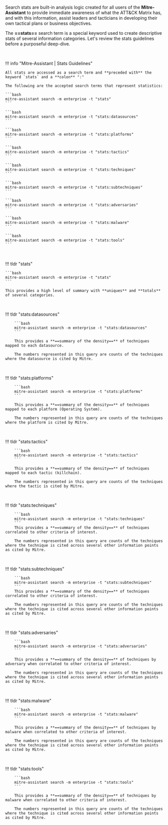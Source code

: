 Search stats are built-in analysis logic created for all users of the **Mitre-Assistant** to provide immediate awareness of what the ATT&CK Matrix has, and with this information, assist leaders and tacticians in developing their own tactical plans or business objectives.

The **==stats==** search term is a special keyword used to create descriptive stats of several information categories. Let's review the stats guidelines before a purposeful deep-dive.

<br/>


!!! info "Mitre-Assistant | Stats Guidelines"

    All stats are accessed as a search term and **preceded with** the keyword `stats` and a **colon** ":"

    The following are the accepted search terms that represent statistics:

    ```bash
    mitre-assistant search -m enterprise -t "stats"
    ```

    ```bash
    mitre-assistant search -m enterprise -t "stats:datasources"
    ```

    ```bash
    mitre-assistant search -m enterprise -t "stats:platforms"
    ```

    ```bash
    mitre-assistant search -m enterprise -t "stats:tactics"
    ```

    ```bash
    mitre-assistant search -m enterprise -t "stats:techniques"
    ```

    ```bash
    mitre-assistant search -m enterprise -t "stats:subtechniques"
    ```

    ```bash
    mitre-assistant search -m enterprise -t "stats:adversaries"
    ```

    ```bash
    mitre-assistant search -m enterprise -t "stats:malware"
    ```

    ```bash
    mitre-assistant search -m enterprise -t "stats:tools"
    ```            
<br/>


 
!!! tldr "stats"
        
    ```bash
    mitre-assistant search -m enterprise -t "stats"
    ```

    This provides a high level of summary with **uniques** and **totals** of several categories.


<br/>


!!! tldr "stats:datasources"
        
        ```bash
        mitre-assistant search -m enterprise -t "stats:datasources"
        ```

        This provides a **==summary of the density==** of techniques mapped to each datasource.

        The numbers represented in this query are counts of the techniques where the datasource is cited by Mitre.    


<br/>

!!! tldr "stats:platforms"
        
        ```bash
        mitre-assistant search -m enterprise -t "stats:platforms"
        ```

        This provides a **==summary of the density==** of techniques mapped to each platform (Operating System).

        The numbers represented in this query are counts of the techniques where the platform is cited by Mitre.    


<br/>

!!! tldr "stats:tactics"
        
        ```bash
        mitre-assistant search -m enterprise -t "stats:tactics"
        ```

        This provides a **==summary of the density==** of techniques mapped to each tactic (killchain).

        The numbers represented in this query are counts of the techniques where the tactic is cited by Mitre. 


<br/>

!!! tldr "stats:techniques"
        
        ```bash
        mitre-assistant search -m enterprise -t "stats:techniques"
        ```
        This provides a **==summary of the density==** of techniques correlated to other criteria of interest.

        The numbers represented in this query are counts of the techniques where the technique is cited across several other information points as cited by Mitre.


<br/>

!!! tldr "stats:subtechniques"
        
        ```bash
        mitre-assistant search -m enterprise -t "stats:subtechniques"
        ```
        This provides a **==summary of the density==** of techniques correlated to other criteria of interest.

        The numbers represented in this query are counts of the techniques where the technique is cited across several other information points as cited by Mitre.


<br/>


!!! tldr "stats:adversaries"
        
        ```bash
        mitre-assistant search -m enterprise -t "stats:adversaries"
        ```

        This provides a **==summary of the density==** of techniques by adversary when correlated to other criteria of interest.

        The numbers represented in this query are counts of the techniques where the technique is cited across several other information points as cited by Mitre.


<br/>


!!! tldr "stats:malware"
        
        ```bash
        mitre-assistant search -m enterprise -t "stats:malware"
        ```

        This provides a **==summary of the density==** of techniques by malware when correlated to other criteria of interest.

        The numbers represented in this query are counts of the techniques where the technique is cited across several other information points as cited by Mitre.


<br/>

!!! tldr "stats:tools"
        
        ```bash
        mitre-assistant search -m enterprise -t "stats:tools"
        ```

        This provides a **==summary of the density==** of techniques by malware when correlated to other criteria of interest.

        The numbers represented in this query are counts of the techniques where the technique is cited across several other information points as cited by Mitre.


<br/>
